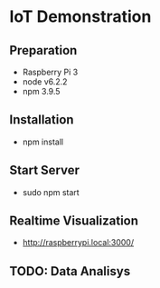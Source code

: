 # IoT Demonstration

## Preparation
* Raspberry Pi 3
* node v6.2.2
* npm 3.9.5

## Installation
* npm install

## Start Server
* sudo npm start

## Realtime Visualization
* http://raspberrypi.local:3000/

## TODO: Data Analisys



